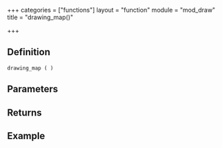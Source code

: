 +++
categories = ["functions"]
layout = "function"
module = "mod_draw"
title = "drawing_map()"

+++

## Definition

    drawing_map ( )

## Parameters

## Returns

## Example
